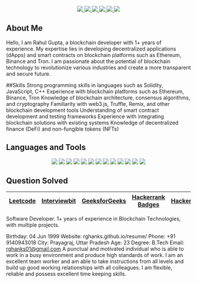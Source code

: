 <p align="center">
  <a href="mailto:rghanks01@gmail.com"> 
   <img src="https://img.shields.io/badge/Gmail-D14836?style=for-the-badge&logo=gmail&logoColor=white">
  </a>
  <a href="https://twitter.com/_rghanks" target="_blank">
    <img src="https://img.shields.io/badge/Twitter-1DA1F2?style=for-the-badge&logo=twitter&logoColor=white">
  </a>
  <a href="https://instagram.com/_rghanks" target="_blank">
   <img src="https://img.shields.io/badge/Instagram-E4405F?style=for-the-badge&logo=instagram&logoColor=white">
  </a>
  <a href="https://github.com/rghanks" target="_blank">
   <img src="https://img.shields.io/badge/Github-black?style=for-the-badge&logo=github&logoColor=white">
  </a>
  <a href="https://www.linkedin.com/in/rghanks/" target="_blank">
    <img src="https://img.shields.io/badge/LinkedIn-0077B5?style=for-the-badge&logo=linkedin&logoColor=white">
  </a>
  <a href="https://rghanks.hashnode.dev" target="_blank">
    <img src="https://img.shields.io/badge/Hashnode-2962FF?style=for-the-badge&logo=hashnode&logoColor=white">
  </a>
 
## About Me
<p>
Hello, I am Rahul Gupta, a blockchain developer with 1+ years of experience. My expertise lies in developing decentralized applications (dApps) and smart contracts on blockchain platforms such as Ethereum, Binance and Tron. I am passionate about the potential of blockchain technology to revolutionize various industries and create a more transparent and secure future.


</p>
</details>


##Skills
Strong programming skills in languages such as Solidity, JavaScript, C++
Experience with blockchain platforms such as Ethereum, Binance, Tron
Knowledge of blockchain architecture, consensus algorithms, and cryptography
Familiarity with web3.js, Truffle, Remix, and other blockchain development tools
Understanding of smart contract development and testing frameworks
Experience with integrating blockchain solutions with existing systems
Knowledge of decentralized finance (DeFi) and non-fungible tokens (NFTs)



## Languages and Tools
<p align="center">
  <img src="https://img.shields.io/badge/Language-5091CD?style=for-the-badge&logo=c&logoColor=white">
  <img src="https://img.shields.io/badge/C++-02A9FF?style=for-the-badge&logo=cplusplus&logoColor=white">
  <img src="https://img.shields.io/badge/Python-FFD43B?style=for-the-badge&logo=python&logoColor=blue">
  <img src="https://img.shields.io/badge/Solidity-e6e6e6?style=for-the-badge&logo=solidity&logoColor=black">
  <img src="https://img.shields.io/badge/JavaScript-323330?style=for-the-badge&logo=javascript&logoColor=F7DF1E">
  <img src="https://img.shields.io/badge/HTML5-E34F26?style=for-the-badge&logo=html5&logoColor=white">
  <img src="https://img.shields.io/badge/CSS3-1572B6?style=for-the-badge&logo=css3&logoColor=white">
  <img src="https://img.shields.io/badge/React-20232A?style=for-the-badge&logo=react&logoColor=61DAFB">
  <img src="https://img.shields.io/badge/Tailwind_CSS-38B2AC?style=for-the-badge&logo=tailwind-css&logoColor=white">
  <img src="https://img.shields.io/badge/GIT-E44C30?style=for-the-badge&logo=git&logoColor=white">
  <img src="https://img.shields.io/badge/GitHub-100000?style=for-the-badge&logo=github&logoColor=white">
  <img src="https://img.shields.io/badge/Ethereum-3C3C3D?style=for-the-badge&logo=ethereum&logoColor=white">
  <img src="https://img.shields.io/badge/OpenZeppelin-4E5EE4?logo=OpenZeppelin&logoColor=fff&style=for-the-badge">
</p>



  
## Question Solved

| [Leetcode](https://leetcode.com/rghanks/) | [Interviewbit](https://interviewbit.com/profile/rghanks/solved-problems) | [GeeksforGeeks](https://auth.geeksforgeeks.org/user/rghanks/practice) | [Hackerrank Badges](https://www.hackerrank.com/rghanks)| [HackerEarth](https://www.hackerearth.com/@rghanks) |
|-|-|-|-|-|
  
  
  
  Software Developer.
1+ years of experience in Blockchain Technologies, with multiple projects.

Birthday:
04 Jun 1999
Website:
rghanks.github.io/resume/
Phone:
+91 9140943018
City:
Prayagraj, Uttar Pradesh
Age:
23
Degree:
B.Tech
Email:
rghanks01@gmail.com
A punctual and motivated individual who is able to work in a busy environment and produce high standards of work. I am an excellent team worker and am able to take instructions from all levels and build up good working relationships with all colleagues. I am flexible, reliable and possess excellent time keeping skills.
  
  
  

